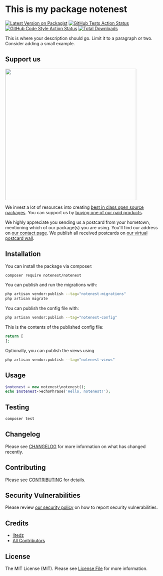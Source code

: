 # This is my package notenest

[![Latest Version on Packagist](https://img.shields.io/packagist/v/notenest/notenest.svg?style=flat-square)](https://packagist.org/packages/notenest/notenest)
[![GitHub Tests Action Status](https://img.shields.io/github/actions/workflow/status/notenest/notenest/run-tests.yml?branch=main&label=tests&style=flat-square)](https://github.com/notenest/notenest/actions?query=workflow%3Arun-tests+branch%3Amain)
[![GitHub Code Style Action Status](https://img.shields.io/github/actions/workflow/status/notenest/notenest/fix-php-code-style-issues.yml?branch=main&label=code%20style&style=flat-square)](https://github.com/notenest/notenest/actions?query=workflow%3A"Fix+PHP+code+style+issues"+branch%3Amain)
[![Total Downloads](https://img.shields.io/packagist/dt/notenest/notenest.svg?style=flat-square)](https://packagist.org/packages/notenest/notenest)

This is where your description should go. Limit it to a paragraph or two. Consider adding a small example.

## Support us

[<img src="https://github-ads.s3.eu-central-1.amazonaws.com/notenest.jpg?t=1" width="419px" />](https://spatie.be/github-ad-click/notenest)

We invest a lot of resources into creating [best in class open source packages](https://spatie.be/open-source). You can support us by [buying one of our paid products](https://spatie.be/open-source/support-us).

We highly appreciate you sending us a postcard from your hometown, mentioning which of our package(s) you are using. You'll find our address on [our contact page](https://spatie.be/about-us). We publish all received postcards on [our virtual postcard wall](https://spatie.be/open-source/postcards).

## Installation

You can install the package via composer:

```bash
composer require notenest/notenest
```

You can publish and run the migrations with:

```bash
php artisan vendor:publish --tag="notenest-migrations"
php artisan migrate
```

You can publish the config file with:

```bash
php artisan vendor:publish --tag="notenest-config"
```

This is the contents of the published config file:

```php
return [
];
```

Optionally, you can publish the views using

```bash
php artisan vendor:publish --tag="notenest-views"
```

## Usage

```php
$notenest = new notenest\notenest();
echo $notenest->echoPhrase('Hello, notenest!');
```

## Testing

```bash
composer test
```

## Changelog

Please see [CHANGELOG](CHANGELOG.md) for more information on what has changed recently.

## Contributing

Please see [CONTRIBUTING](CONTRIBUTING.md) for details.

## Security Vulnerabilities

Please review [our security policy](../../security/policy) on how to report security vulnerabilities.

## Credits

- [litedz](https://github.com/litedz)
- [All Contributors](../../contributors)

## License

The MIT License (MIT). Please see [License File](LICENSE.md) for more information.
